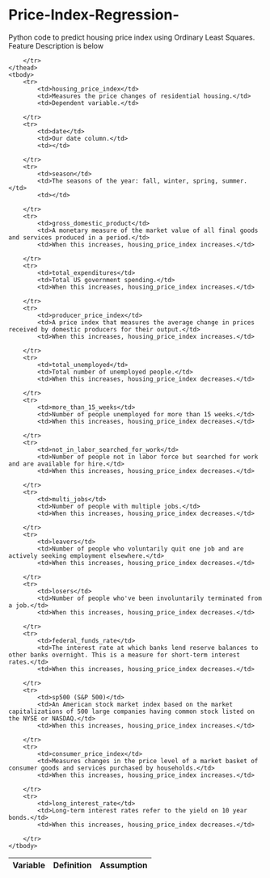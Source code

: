 # Price-Index-Regression-
Python code to predict housing price index using Ordinary Least Squares. Feature Description is below


<table>
    <thead>
        <tr>
            <th>Variable</th>
            <th>Definition</th>
            <th>Assumption</th>
       
        </tr>
    </thead>
    <tbody>
        <tr>
            <td>housing_price_index</td>
            <td>Measures the price changes of residential housing.</td>
            <td>Dependent variable.</td>
        
        </tr>
        <tr>
            <td>date</td>
            <td>Our date column.</td>
            <td></td>
           
        </tr>
        <tr>
            <td>season</td>
            <td>The seasons of the year: fall, winter, spring, summer.</td>
            <td></td>
           
        </tr>
        <tr>
            <td>gross_domestic_product</td>
            <td>A monetary measure of the market value of all final goods and services produced in a period.</td>
            <td>When this increases, housing_price_index increases.</td>
           
        </tr>
        <tr>
            <td>total_expenditures</td>
            <td>Total US government spending.</td>
            <td>When this increases, housing_price_index increases.</td>
           
        </tr>
        <tr>
            <td>producer_price_index</td>
            <td>A price index that measures the average change in prices received by domestic producers for their output.</td>
            <td>When this increases, housing_price_index increases.</td>
           
        </tr>
        <tr>
            <td>total_unemployed</td>
            <td>Total number of unemployed people.</td>
            <td>When this increases, housing_price_index decreases.</td>
           
        </tr>
        <tr>
            <td>more_than_15_weeks</td>
            <td>Number of people unemployed for more than 15 weeks.</td>
            <td>When this increases, housing_price_index decreases.</td>
           
        </tr>
        <tr>
            <td>not_in_labor_searched_for_work</td>
            <td>Number of people not in labor force but searched for work and are available for hire.</td>
            <td>When this increases, housing_price_index decreases.</td>
           
        </tr>
        <tr>
            <td>multi_jobs</td>
            <td>Number of people with multiple jobs.</td>
            <td>When this increases, housing_price_index decreases.</td>
          
        </tr>
        <tr>
            <td>leavers</td>
            <td>Number of people who voluntarily quit one job and are actively seeking employment elsewhere.</td>
            <td>When this increases, housing_price_index decreases.</td>
           
        </tr>
        <tr>
            <td>losers</td>
            <td>Number of people who've been involuntarily terminated from a job.</td>
            <td>When this increases, housing_price_index decreases.</td>
           
        </tr>
        <tr>
            <td>federal_funds_rate</td>
            <td>The interest rate at which banks lend reserve balances to other banks overnight. This is a measure for short-term interest rates.</td>
            <td>When this increases, housing_price_index decreases.</td>
           
        </tr>
        <tr>
            <td>sp500 (S&P 500)</td>
            <td>An American stock market index based on the market capitalizations of 500 large companies having common stock listed on the NYSE or NASDAQ.</td>
            <td>When this increases, housing_price_index increases.</td>
           
        </tr>
        <tr>
            <td>consumer_price_index</td>
            <td>Measures changes in the price level of a market basket of consumer goods and services purchased by households.</td>
            <td>When this increases, housing_price_index increases.</td>
           
        </tr>
        <tr>
            <td>long_interest_rate</td>
            <td>Long-term interest rates refer to the yield on 10 year bonds.</td>
            <td>When this increases, housing_price_index decreases.</td>
            
        </tr>
    </tbody>
</table>

